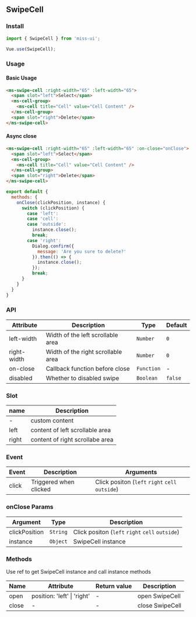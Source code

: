## SwipeCell

### Install
``` javascript
import { SwipeCell } from 'miss-ui';

Vue.use(SwipeCell);
```

### Usage

#### Basic Usage

```html
<ms-swipe-cell :right-width="65" :left-width="65">
  <span slot="left">Select</span>
  <ms-cell-group>
    <ms-cell title="Cell" value="Cell Content" />
  </ms-cell-group>
  <span slot="right">Delete</span>
</ms-swipe-cell>
```

#### Async close

```html
<ms-swipe-cell :right-width="65" :left-width="65" :on-close="onClose">
  <span slot="left">Select</span>
  <ms-cell-group>
    <ms-cell title="Cell" value="Cell Content" />
  </ms-cell-group>
  <span slot="right">Delete</span>
</ms-swipe-cell>
```

```js
export default {
  methods: {
    onClose(clickPosition, instance) {
      switch (clickPosition) {
        case 'left':
        case 'cell':
        case 'outside':
          instance.close();
          break;
        case 'right':
          Dialog.confirm({
            message: 'Are you sure to delete?'
          }).then(() => {
            instance.close();
          });
          break;
      }
    }
  }
}
```

### API

| Attribute | Description | Type | Default |
|------|------|------|------|
| left-width | Width of the left scrollable area | `Number` | `0` |
| right-width | Width of the right scrollable area | `Number` | `0` |
| on-close | Callback function before close | `Function` | - |
| disabled | Whether to disabled swipe | `Boolean` | `false` |

### Slot

| name | Description |
|------|------|
| - | custom content |
| left | content of left scrollable area |
| right | content of right scrollabe area |

### Event

| Event | Description | Arguments |
|------|------|------|
| click | Triggered when clicked | Click positon (`left` `right` `cell` `outside`) |

### onClose Params

| Argument | Type | Description |
|------|------|------|
| clickPosition | `String` | Click positon (`left` `right` `cell` `outside`) |
| instance | `Object` | SwipeCell instance |

### Methods

Use ref to get SwipeCell instance and call instance methods

| Name | Attribute | Return value | Description |
|------|------|------|------|
| open | position: 'left' \| 'right' | - | open SwipeCell |
| close | - | - | close SwipeCell |
